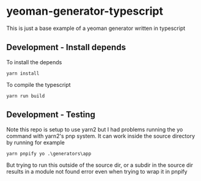 # yeoman-generator-typescript

This is just a base example of a yeoman generator written in typescript

## Development - Install depends

To install the depends
```
yarn install
```

To compile the typescript
```
yarn run build
```

## Development - Testing

Note this repo is setup to use yarn2 but I had problems running the yo command with yarn2's pnp system.
It can work inside the source directory by running for example
```
yarn pnpify yo .\generators\app
```

But trying to run this outside of the source dir, or a subdir in the source dir results in a module not found error
even when trying to wrap it in pnpify

